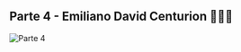 ## Parte 4 - Emiliano David Centurion 💙💛💙

![Parte 4 ](https://github.com/Emuardo/Parcial-SPD/assets/107709876/a2c0f0c3-9412-45c1-8c03-f6c0139e64ef)


